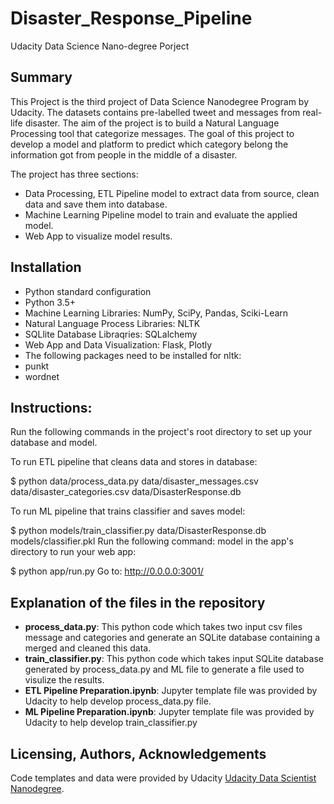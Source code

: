 # Disaster_Response_Pipeline
Udacity Data Science Nano-degree Porject

## Summary
This Project is the third project of Data Science Nanodegree Program by Udacity. The datasets contains pre-labelled tweet and messages from real-life disaster. The aim of the project is to build a Natural Language Processing tool that categorize messages.
The goal of this project to develop a model and platform to predict which category belong the information got from people in the middle of a disaster.

The project has three sections:

* Data Processing, ETL Pipeline model to extract data from source, clean data and save them into database.
* Machine Learning Pipeline model to train and evaluate the applied model.
* Web App to visualize model results.


## Installation
* Python standard configuration
* Python 3.5+ 
* Machine Learning Libraries: NumPy, SciPy, Pandas, Sciki-Learn
* Natural Language Process Libraries: NLTK
* SQLlite Database Libraqries: SQLalchemy
* Web App and Data Visualization: Flask, Plotly
* The following packages need to be installed for nltk:
* punkt
* wordnet

## Instructions:
Run the following commands in the project's root directory to set up your database and model.

To run ETL pipeline that cleans data and stores in database:

$ python data/process_data.py data/disaster_messages.csv data/disaster_categories.csv data/DisasterResponse.db

To run ML pipeline that trains classifier and saves model:

$ python models/train_classifier.py data/DisasterResponse.db models/classifier.pkl
Run the following command: model in the app's directory to run your web app:

$ python app/run.py
Go to: http://0.0.0.0:3001/


## Explanation of the files in the repository
* **process_data.py**: This python code which takes two input csv files message and categories and generate an SQLite database containing a merged and cleaned this data.
* **train_classifier.py**: This python code which takes input SQLite database generated by process_data.py and ML file to generate a file used to visulize the results.
* **ETL Pipeline Preparation.ipynb**: Jupyter template file was provided by Udacity to help develop process_data.py file.
* **ML Pipeline Preparation.ipynb**: Jupyter template file was provided by Udacity to help develop train_classifier.py 


## Licensing, Authors, Acknowledgements
Code templates and data were provided by Udacity [Udacity Data Scientist Nanodegree](https://www.udacity.com/course/data-scientist-nanodegree--nd025). 
